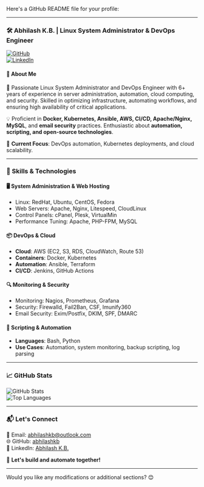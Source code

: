 Here's a GitHub README file for your profile:  

---

### 🛠️ Abhilash K.B. | Linux System Administrator & DevOps Engineer  

[![GitHub](https://img.shields.io/badge/GitHub-abhilashkb-181717?style=flat-square&logo=github)](https://git.io/JRMFA)  
[![LinkedIn](https://img.shields.io/badge/LinkedIn-Abhilash%20K.B.-0A66C2?style=flat-square&logo=linkedin)](https://www.linkedin.com/in/abhilash-kizhakoot-791596189/)  

#### 🔹 About Me  

🚀 Passionate Linux System Administrator and DevOps Engineer with 6+ years of experience in server administration, automation, cloud computing, and security. Skilled in optimizing infrastructure, automating workflows, and ensuring high availability of critical applications.  

💡 Proficient in **Docker, Kubernetes, Ansible, AWS, CI/CD, Apache/Nginx, MySQL**, and **email security** practices. Enthusiastic about **automation, scripting, and open-source technologies**.  

🔹 **Current Focus**: DevOps automation, Kubernetes deployments, and cloud scalability.  

---

### 🔧 Skills & Technologies  

#### 🖥️ **System Administration & Web Hosting**  
- Linux: RedHat, Ubuntu, CentOS, Fedora  
- Web Servers: Apache, Nginx, Litespeed, CloudLinux  
- Control Panels: cPanel, Plesk, VirtualMin  
- Performance Tuning: Apache, PHP-FPM, MySQL  

#### 📦 **DevOps & Cloud**  
- **Cloud**: AWS (EC2, S3, RDS, CloudWatch, Route 53)  
- **Containers**: Docker, Kubernetes  
- **Automation**: Ansible, Terraform  
- **CI/CD**: Jenkins, GitHub Actions  

#### 🔍 **Monitoring & Security**  
- Monitoring: Nagios, Prometheus, Grafana  
- Security: Firewalld, Fail2Ban, CSF, Imunify360  
- Email Security: Exim/Postfix, DKIM, SPF, DMARC  

#### 📜 **Scripting & Automation**  
- **Languages**: Bash, Python  
- **Use Cases**: Automation, system monitoring, backup scripting, log parsing  

---

### 📈 GitHub Stats  

![GitHub Stats](https://github-readme-stats.vercel.app/api?username=abhilashkb&show_icons=true&theme=dark)  
![Top Languages](https://github-readme-stats.vercel.app/api/top-langs/?username=abhilashkb&layout=compact&theme=dark)  

---

### 📬 Let's Connect  

📧 Email: [abhilashkb@outlook.com](mailto:abhilashkb@outlook.com)  
🌐 GitHub: [abhilashkb](https://git.io/JRMFA)  
🔗 LinkedIn: [Abhilash K.B.](https://www.linkedin.com/in/abhilash-kizhakoot-791596189/)  

🚀 **Let's build and automate together!**  

---

Would you like any modifications or additional sections? 😊
